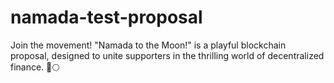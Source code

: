 # namada-test-proposal
Join the movement! "Namada to the Moon!" is a playful blockchain proposal, designed to unite supporters in the thrilling world of decentralized finance. 🚀🌕
